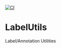 [![CI](https://github.com/psibre/LabelUtils/actions/workflows/main.yml/badge.svg)](https://github.com/psibre/LabelUtils/actions/workflows/main.yml)

LabelUtils
==========

Label/Annotation Utilities
